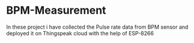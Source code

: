 # BPM-Measurement
In these project i have collected the Pulse rate data from BPM sensor and deployed it on Thingspeak cloud with the help of ESP-8266
